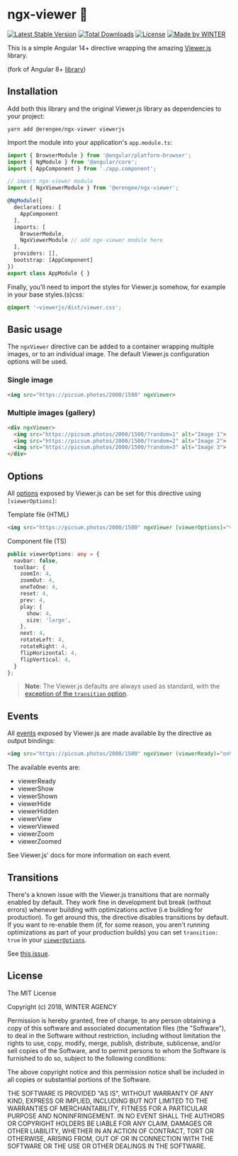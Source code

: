 # ngx-viewer :mag_right:

[![Latest Stable Version](https://img.shields.io/npm/v/ngx-viewer.svg)](https://www.npmjs.com/package/ngx-viewer) [![Total Downloads](https://img.shields.io/npm/dt/ngx-viewer.svg)](https://npm-stat.com/charts.html?package=ngx-viewer) [![License](https://img.shields.io/github/license/winteragency/ngx-viewer.svg)](https://github.com/winteragency/ngx-viewer) [![Made by WINTER](https://img.shields.io/badge/made%20by-%E2%9D%84%20WINTER-blue.svg)](https://winteragency.se)

This is a simple Angular 14+ directive wrapping the amazing [Viewer.js](https://fengyuanchen.github.io/viewerjs/) library. 

(fork of Angular 8+ [library](https://github.com/winteragency/ngx-viewer))

## Installation

Add both this library and the original Viewer.js library as dependencies to your project:

`yarn add @erengee/ngx-viewer viewerjs`

Import the module into your application's `app.module.ts`:

```typescript
import { BrowserModule } from '@angular/platform-browser';
import { NgModule } from '@angular/core';
import { AppComponent } from './app.component';

// import ngx-viewer module
import { NgxViewerModule } from '@erengee/ngx-viewer';

@NgModule({
  declarations: [
    AppComponent
  ],
  imports: [
    BrowserModule,
    NgxViewerModule // add ngx-viewer module here
  ],
  providers: [],
  bootstrap: [AppComponent]
})
export class AppModule { }
```

Finally, you'll need to import the styles for Viewer.js somehow, for example in your base styles.(s)css:

```css
@import '~viewerjs/dist/viewer.css';
```

## Basic usage

The `ngxViewer` directive can be added to a container wrapping multiple images, or to an individual image. The default Viewer.js configuration options will be used.

### Single image

```html
<img src="https://picsum.photos/2000/1500" ngxViewer>
```

### Multiple images (gallery)

```html
<div ngxViewer>
  <img src="https://picsum.photos/2000/1500/?random=1" alt="Image 1">
  <img src="https://picsum.photos/2000/1500/?random=2" alt="Image 2">
  <img src="https://picsum.photos/2000/1500/?random=3" alt="Image 3">
</div>
```

## Options

All [options](https://github.com/fengyuanchen/viewerjs#options) exposed by Viewer.js can be set for this directive using `[viewerOptions]`:

Template file (HTML)
```html
<img src="https://picsum.photos/2000/1500" ngxViewer [viewerOptions]="viewerOptions">
```

Component file (TS)
```typescript
public viewerOptions: any = {
  navbar: false,
  toolbar: {
    zoomIn: 4,
    zoomOut: 4,
    oneToOne: 4,
    reset: 4,
    prev: 4,
    play: {
      show: 4,
      size: 'large',
    },
    next: 4,
    rotateLeft: 4,
    rotateRight: 4,
    flipHorizontal: 4,
    flipVertical: 4,
  }
};
```

> **Note**: The Viewer.js defaults are always used as standard, with the [exception of the `transition` option](#transitions).

## Events

All [events](https://github.com/fengyuanchen/viewerjs#events) exposed by Viewer.js are made available by the directive as output bindings:

```html
<img src="https://picsum.photos/2000/1500" ngxViewer (viewerReady)="onViewerReady($event)">
```

The available events are:
* viewerReady
* viewerShow
* viewerShown
* viewerHide
* viewerHidden
* viewerView
* viewerViewed
* viewerZoom
* viewerZoomed

See Viewer.js' docs for more information on each event.

## Transitions

There's a known issue with the Viewer.js transitions that are normally enabled by default. They work fine in development but break (without errors) whenever building with optimizations active (i.e building for production). To get around this, the directive disables transitions by default. If you want to re-enable them (if, for some reason, you aren't running optimizations as part of your production builds) you can set `transition: true` in your [`viewerOptions`](#options).

See [this issue](https://github.com/winteragency/ngx-viewer/issues/1).

## License

The MIT License

Copyright (c) 2018, WINTER AGENCY

Permission is hereby granted, free of charge, to any person obtaining a copy of this software and associated documentation files (the "Software"), to deal in the Software without restriction, including without limitation the rights to use, copy, modify, merge, publish, distribute, sublicense, and/or sell copies of the Software, and to permit persons to whom the Software is furnished to do so, subject to the following conditions:

The above copyright notice and this permission notice shall be included in all copies or substantial portions of the Software.

THE SOFTWARE IS PROVIDED "AS IS", WITHOUT WARRANTY OF ANY KIND, EXPRESS OR IMPLIED, INCLUDING BUT NOT LIMITED TO THE WARRANTIES OF MERCHANTABILITY, FITNESS FOR A PARTICULAR PURPOSE AND NONINFRINGEMENT. IN NO EVENT SHALL THE AUTHORS OR COPYRIGHT HOLDERS BE LIABLE FOR ANY CLAIM, DAMAGES OR OTHER LIABILITY, WHETHER IN AN ACTION OF CONTRACT, TORT OR OTHERWISE, ARISING FROM, OUT OF OR IN CONNECTION WITH THE SOFTWARE OR THE USE OR OTHER DEALINGS IN THE SOFTWARE.
